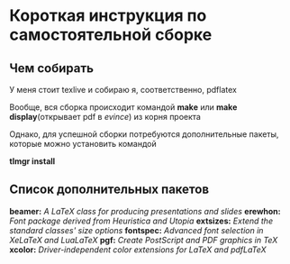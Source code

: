 # Короткая инструкция по самостоятельной сборке  

## Чем собирать

У меня стоит texlive и собираю я, соответственно, pdflatex

Вообще, вся сборка происходит командой **make** или **make display**(открывает pdf в _evince_) из корня проекта

Однако, для успешной сборки потребуются дополнительные пакеты, которые можно установить командой 

**tlmgr install <package name>**

## Список дополнительных пакетов

**beamer:** _A LaTeX class for producing presentations and slides_
**erewhon:** _Font package derived from Heuristica and Utopia_
**extsizes:** _Extend the standard classes' size options_
**fontspec:** _Advanced font selection in XeLaTeX and LuaLaTeX_
**pgf:** _Create PostScript and PDF graphics in TeX_
**xcolor:** _Driver-independent color extensions for LaTeX and pdfLaTeX_

